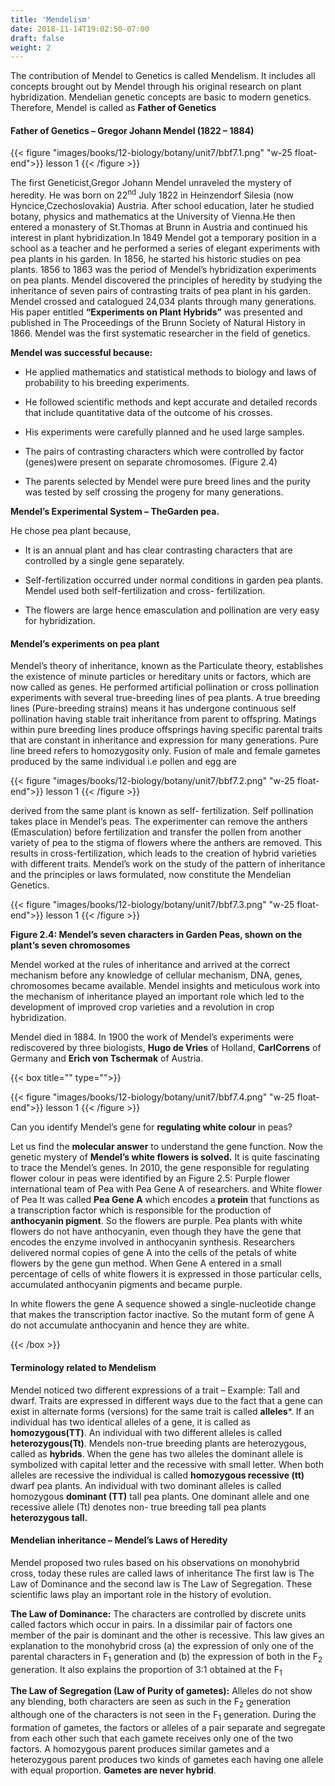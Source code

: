 ```yaml
---
title: 'Mendelism'
date: 2018-11-14T19:02:50-07:00
draft: false
weight: 2
---
```


The contribution of Mendel to Genetics is called
Mendelism. It includes all concepts brought out
by Mendel through his original research on
plant hybridization. Mendelian genetic concepts
are basic to modern genetics. Therefore, Mendel
is called as **Father of Genetics**


#### Father of Genetics – Gregor Johann Mendel (1822 – 1884)

{{< figure "images/books/12-biology/botany/unit7/bbf7.1.png" "w-25 float-end">}}
lesson 1
{{< /figure >}}


The first Geneticist,Gregor Johann Mendel unraveled the mystery of heredity. He was born on 22<sup>nd</sup> July 1822 in Heinzendorf Silesia (now Hyncice,Czechoslovakia) Austria. After school education, later he studied botany, physics and
mathematics at the University of Vienna.He
then entered a monastery of St.Thomas at Brunn
in Austria and continued his interest in plant
hybridization.In 1849 Mendel got a temporary
position in a school as a teacher and he performed
a series of elegant experiments with pea plants
in his garden. In 1856, he started his historic
studies on pea plants. 1856 to 1863 was the
period of Mendel’s hybridization experiments
on pea plants. Mendel discovered the principles
of heredity by studying the inheritance of seven
pairs of contrasting traits of pea plant in his
garden. Mendel crossed and catalogued 24,034
plants through many generations. His paper entitled **“Experiments on Plant Hybrids”** was
presented and published in The Proceedings of
the Brunn Society of Natural History in 1866.
Mendel was the first systematic researcher in
the field of genetics.

**Mendel was successful because:**

* He applied mathematics and statistical
methods to biology and laws of probability
to his breeding experiments.

* He followed scientific methods and kept
accurate and detailed records that include
quantitative data of the outcome of his
crosses.

* His experiments were carefully planned
and he used large samples.

* The pairs of contrasting characters which
were controlled by factor (genes)were
present on separate chromosomes. (Figure
2.4)

* The parents selected by Mendel were pure
breed lines and the purity was tested by self
crossing the progeny for many generations.

**Mendel’s Experimental System – TheGarden pea.**

He chose pea plant because,

* It is an annual plant and has clear
contrasting characters that are controlled
by a single gene separately.

* Self-fertilization occurred under normal
conditions in garden pea plants. Mendel
used both self-fertilization and cross-
fertilization.

* The flowers are large hence emasculation
and pollination are very easy for
hybridization.

#### Mendel’s experiments on pea plant

Mendel’s theory of inheritance, known as the
Particulate theory, establishes the existence of
minute particles or hereditary units or factors,
which are now called as genes. He performed
artificial pollination or cross pollination experiments with several true-breeding lines of pea plants. A true breeding lines (Pure-breeding
strains) means it has undergone continuous
self pollination having stable trait inheritance
from parent to offspring. Matings within pure
breeding lines produce offsprings having specific
parental traits that are constant in inheritance
and expression for many generations. Pure line
breed refers to homozygosity only. Fusion of
male and female gametes produced by the same
individual i.e pollen and egg are

{{< figure "images/books/12-biology/botany/unit7/bbf7.2.png" "w-25 float-end">}}
lesson 1
{{< /figure >}}


derived from the same plant is known as self-
fertilization. Self pollination takes place in
Mendel’s peas. The experimenter can remove
the anthers (Emasculation) before fertilization
and transfer the pollen from another variety of
pea to the stigma of flowers where the anthers
are removed. This results in cross-fertilization,
which leads to the creation of hybrid varieties
with different traits. Mendel’s work on the
study of the pattern of inheritance and the
principles or laws formulated, now constitute
the Mendelian Genetics.


{{< figure "images/books/12-biology/botany/unit7/bbf7.3.png" "w-25 float-end">}}
lesson 1
{{< /figure >}}

**Figure 2.4: Mendel’s seven characters in Garden Peas, shown on the plant’s seven chromosomes**



  Mendel worked at the rules of inheritance
and arrived at the correct mechanism before any
knowledge of cellular mechanism, DNA, genes,
chromosomes became available. Mendel insights
and meticulous work into the mechanism of
inheritance played an important role which led
to the development of improved crop varieties
and a revolution in crop hybridization.

Mendel died in 1884. In 1900 the work of
Mendel’s experiments were rediscovered by three biologists, **Hugo de Vries** of Holland, **CarlCorrens** of Germany and **Erich von Tschermak**
of Austria.

{{< box title="" type="">}}


{{< figure "images/books/12-biology/botany/unit7/bbf7.4.png" "w-25 float-end">}}
lesson 1
{{< /figure >}}


Can you identify Mendel’s gene for
**regulating white colour** in peas? 

Let us find the **molecular answer** to understand the
gene function. Now the genetic mystery of
**Mendel’s white flowers is solved.**
It is quite fascinating to trace the Mendel’s
genes. In 2010, the gene responsible for regulating flower colour in peas were identified by an Figure 2.5: Purple flower international team of Pea with Pea Gene A
of researchers. and White flower of Pea
It was called **Pea Gene A** which encodes a **protein**
that functions as a transcription factor
which is responsible for the production of
**anthocyanin pigment**. So the flowers are
purple. Pea plants with white flowers do not
have anthocyanin, even though they have
the gene that encodes the enzyme involved
in anthocyanin synthesis.
Researchers delivered normal copies of
gene A into the cells of the petals of white
flowers by the gene gun method. When
Gene A entered in a small percentage of
cells of white flowers it is expressed in those
particular cells, accumulated anthocyanin
pigments and became purple.

In white flowers the gene A sequence showed
a single-nucleotide change that makes
the transcription factor inactive. So the
mutant form of gene A do not accumulate
anthocyanin and hence they are white.

{{< /box >}}



#### Terminology related to Mendelism

Mendel noticed two different expressions of
a trait – Example: Tall and dwarf. Traits are
expressed in different ways due to the fact that a
gene can exist in alternate forms (versions) for
the same trait is called **alleles***. If an individual has two identical alleles of
a gene, it is called as **homozygous(TT)**. An
individual with two different alleles is called
**heterozygous(Tt)**. Mendels non-true breeding
plants are heterozygous, called as **hybrids**.
When the gene has two alleles the dominant
allele is symbolized with capital letter and the
recessive with small letter. When both alleles are
recessive the individual is called **homozygous recessive (tt)** dwarf pea plants. An individual with two dominant alleles is called homozygous
**dominant (TT)** tall pea plants. One dominant
allele and one recessive allele (Tt) denotes non-
true breeding tall pea plants **heterozygous tall.**

####  Mendelian inheritance – Mendel’s Laws of Heredity 

Mendel proposed two rules based on his
observations on monohybrid cross, today these
rules are called laws of inheritance The first law
is The Law of Dominance and the second law
is The Law of Segregation. These scientific laws
play an important role in the history of evolution.

**The Law of Dominance:** The characters are
controlled by discrete units called factors which
occur in pairs. In a dissimilar pair of factors one
member of the pair is dominant and the other
is recessive. This law gives an explanation to the
monohybrid cross (a) the expression of only one
of the parental characters in F<sub>1</sub> generation and (b)
the expression of both in the F<sub>2</sub> generation. It also
explains the proportion of 3:1 obtained at the F<sub>1</sub>

**The Law of Segregation (Law of Purity of gametes):**
Alleles do not show any blending,
both characters are seen as such in the F<sub>2</sub>
generation although one of the characters is not
seen in the F<sub>1</sub> generation. During the formation
of gametes, the factors or alleles of a pair separate
and segregate from each other such that each
gamete receives only one of the two factors. A
homozygous parent produces similar gametes
and a heterozygous parent produces two kinds
of gametes each having one allele with equal
proportion. **Gametes are never hybrid**.